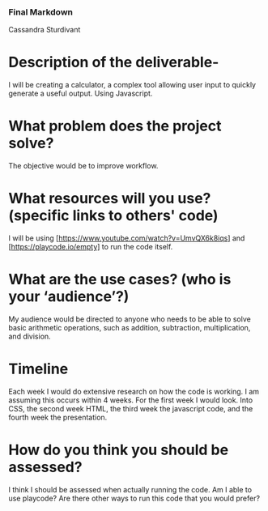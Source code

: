 ### Final Markdown
Cassandra Sturdivant

# Description of the deliverable-

I will be creating a calculator, a complex tool allowing user input to quickly generate a useful output. Using Javascript.

# What problem does the project solve?

The objective would be to improve workflow.

# What resources will you use? (specific links to others' code)

I will be using [https://www.youtube.com/watch?v=UmvQX6k8iqs] and [https://playcode.io/empty] to run the code itself.

# What are the use cases? (who is your ‘audience’?)

My audience would be directed to anyone who needs to be able to solve basic arithmetic operations, such as addition, subtraction, multiplication, and division.

# Timeline
Each week I would do extensive research on how the code is working. I am assuming this occurs within 4 weeks. For the first week I would look. Into CSS, the second week HTML, the third week the javascript code, and the fourth week the presentation.

# How do you think you should be assessed?
I think I should be assessed when actually running the code. Am I able to use playcode? Are there other ways to run this code that you would prefer?
